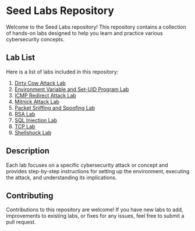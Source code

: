 # Seed Labs Repository

Welcome to the Seed Labs repository! This repository contains a collection of hands-on labs designed to help you learn and practice various cybersecurity concepts.

## Lab List

Here is a list of labs included in this repository:

1. [Dirty Cow Attack Lab](Seed%20Labs/Dirty%20cow%20attack%20Lab/)
2. [Environment Variable and Set-UID Program Lab](Seed%20Labs/Environment%20Variable%20and%20Set-UID%20Program%20Lab/)
3. [ICMP Redirect Attack Lab](Seed%20Labs/ICMP%20rediect%20attack%20Lab/)
4. [Mitnick Attack Lab](Seed%20Labs/Mitnick%20Attack%20Lab/)
5. [Packet Sniffing and Spoofing Lab](Seed%20Labs/Packet-Sniffing-and-Spoofing%20Lab/)
6. [RSA Lab](Seed%20Labs/RSA%20Lab/)
7. [SQL Injection Lab](Seed%20Labs/SQL%20INJECTION%20Lab/)
8. [TCP Lab](Seed%20Labs/TCP%20Lab/)
9. [Shellshock Lab](Seed%20Labs/shellshock%20Lab/)

## Description

Each lab focuses on a specific cybersecurity attack or concept and provides step-by-step instructions for setting up the environment, executing the attack, and understanding its implications. 

## Contributing

Contributions to this repository are welcome! If you have new labs to add, improvements to existing labs, or fixes for any issues, feel free to submit a pull request.
